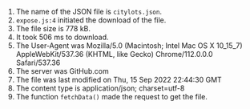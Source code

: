 1. The name of the JSON file is `citylots.json`.
2. `expose.js:4` initiated the download of the file.
3. The file size is 778 kB.
4. It took 506 ms to download.
5. The User-Agent was Mozilla/5.0 (Macintosh; Intel Mac OS X 10_15_7) AppleWebKit/537.36 (KHTML, like Gecko) Chrome/112.0.0.0 Safari/537.36
6. The server was GitHub.com
7. The file was last modified on Thu, 15 Sep 2022 22:44:30 GMT
8. The content type is application/json; charset=utf-8
9. The function `fetchData()` made the request to get the file.